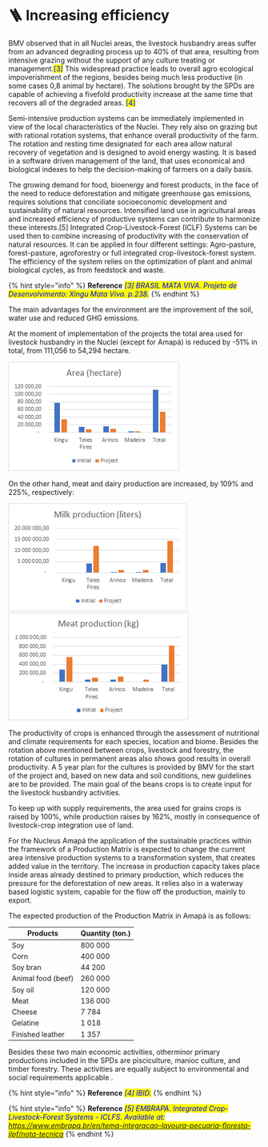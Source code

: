 # 🪜 Increasing efficiency

BMV observed that in all Nuclei areas, the livestock husbandry areas suffer from an advanced degrading process up to 40% of that area, resulting from intensive grazing without the support of any culture treating or management.<mark style="color:blue;">\[3]</mark> This widespread practice leads to overall agro ecological impoverishment of the regions, besides being much less productive (in some cases 0,8 animal by hectare). The solutions brought by the SPDs are capable of achieving a fivefold productivity increase at the same time that recovers all of the degraded areas. <mark style="color:blue;">\[4]</mark>

Semi-intensive production systems can be immediately implemented in view of the local characteristics of the Nuclei. They rely also on grazing but with rational rotation systems, that enhance overall productivity of the farm. The rotation and resting time designated for each area allow natural recovery of vegetation and is designed to avoid energy wasting. It is based in a software driven management of the land, that uses economical and biological indexes to help the decision-making of farmers on a daily basis.

The growing demand for food, bioenergy and forest products, in the face of the need to reduce deforestation and mitigate greenhouse gas emissions, requires solutions that conciliate socioeconomic development and sustainability of natural resources. Intensified land use in agricultural areas and increased efficiency of productive systems can contribute to harmonize these interests.\[5] Integrated Crop-Livestock-Forest (ICLF) Systems can be used then to combine increasing of productivity with the conservation of natural resources. It can be applied in four different settings: Agro-pasture, forest-pasture, agroforestry or full integrated crop-livestock-forest system. The efficiency of the system relies on the optimization of plant and animal biological cycles, as from feedstock and waste.

{% hint style="info" %}
**Reference** _<mark style="color:blue;">\[3] BRASIL MATA VIVA. Projeto de Desenvolvimento: Xingu Mata Viva. p.238.</mark>_
{% endhint %}

The main advantages for the environment are the improvement of the soil, water use and reduced GHG emissions.

At the moment of implementation of the projects the total area used for livestock husbandry in the Nuclei (except for Amapá) is reduced by -51% in total, from 111,056 to 54,294 hectare.

![](../.gitbook/assets/18)

On the other hand, meat and dairy production are increased, by 109% and 225%, respectively:

![](../.gitbook/assets/19) ![](../.gitbook/assets/20)

The productivity of crops is enhanced through the assessment of nutritional and climate requirements for each species, location and biome. Besides the rotation above mentioned between crops, livestock and forestry, the rotation of cultures in permanent areas also shows good results in overall productivity. A 5 year plan for the cultures is provided by BMV for the start of the project and, based on new data and soil conditions, new guidelines are to be provided. The main goal of the beans crops is to create input for the livestock husbandry activities.

To keep up with supply requirements, the area used for grains crops is raised by 100%, while production raises by 162%, mostly in consequence of livestock-crop integration use of land.

For the Nucleus Amapá the application of the sustainable practices within the framework of a Production Matrix is expected to change the current area intensive production systems to a transformation system, that creates added value in the territory. The increase in production capacity takes place inside areas already destined to primary production, which reduces the pressure for the deforestation of new areas. It relies also in a waterway based logistic system, capable for the flow off the production, mainly to export.

The expected production of the Production Matrix in Amapá is as follows:

| **Products**       | **Quantity (ton.)** |
| ------------------ | ------------------- |
| Soy                | 800 000             |
| Corn               | 400 000             |
| Soy bran           | 44 200              |
| Animal food (beef) | 260 000             |
| Soy oil            | 120 000             |
| Meat               | 136 000             |
| Cheese             | 7 784               |
| Gelatine           | 1 018               |
| Finished leather   | 1 357               |

Besides these two main economic activities, otherminor primary productions included in the SPDs are pisciculture, manioc culture, and timber forestry. These activities are equally subject to environmental and social requirements applicable .

{% hint style="info" %}
**Reference** _<mark style="color:blue;">\[4] IBID.</mark>_
{% endhint %}

{% hint style="info" %}
**Reference** _<mark style="color:blue;">\[5] EMBRAPA. Integrated Crop-Livestock-Forest Systems - ICLFS. Available at: https://www.embrapa.br/en/tema-integracao-lavoura-pecuaria-floresta-ilpf/nota-tecnica</mark>_
{% endhint %}

